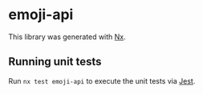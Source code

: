 # emoji-api

This library was generated with [Nx](https://nx.dev).

## Running unit tests

Run `nx test emoji-api` to execute the unit tests via [Jest](https://jestjs.io).
